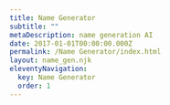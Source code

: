 ```yaml
---
title: Name Generator
subtitle: ""
metaDescription: name generation AI
date: 2017-01-01T00:00:00.000Z
permalink: /Name Generator/index.html
layout: name_gen.njk
eleventyNavigation:
  key: Name Generator
  order: 1
---
```





